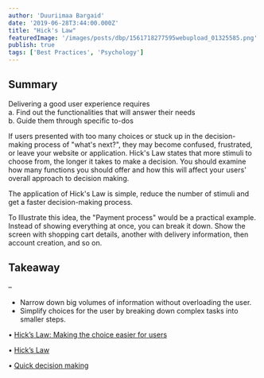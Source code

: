 ```yaml
---
author: 'Duuriimaa Bargaid'
date: '2019-06-28T3:44:00.000Z'
title: "Hick's Law"
featuredImage: '/images/posts/dbp/1561718277595webupload_01325585.png'
publish: true
tags: ['Best Practices', 'Psychology']
---
```


## Summary

Delivering a good user experience requires  
a. Find out the functionalities that will answer their needs  
b. Guide them through specific to-dos

If users presented with too many choices or stuck up in the decision-making process of "what's next?", they may become confused, frustrated, or leave your website or application. Hick's Law states that more stimuli to choose from, the longer it takes to make a decision. You should examine how many functions you should offer and how this will affect your users' overall approach to decision making.

The application of Hick's Law is simple, reduce the number of stimuli and get a faster decision-making process.

To Illustrate this idea, the "Payment process" would be a practical example. Instead of showing everything at once, you can break it down. Show the screen with shopping cart details, another with delivery information, then account creation, and so on.

## Takeaway

–

-   Narrow down big volumes of information without overloading the user.
-   Simplify choices for the user by breaking down complex tasks into smaller steps.

• [Hick’s Law: Making the choice easier for users](https://www.interaction-design.org/literature/article/hick-s-law-making-the-choice-easier-for-users)

• [Hick’s Law](https://lawsofux.com/hicks-law.html)

• [Quick decision making](https://uxplanet.org/design-principles-hicks-law-quick-decision-making-3dcc1b1a0632)
